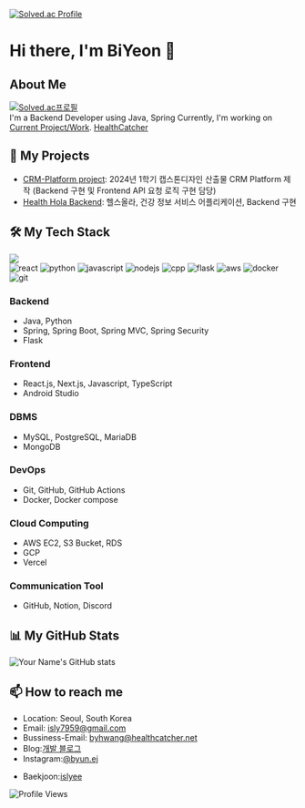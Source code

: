 [![Solved.ac Profile](http://mazassumnida.wtf/api/v2/generate_badge?boj=islyee)](https://solved.ac/profile/islyee/)

# Hi there, I'm BiYeon 👋

## About Me
[![Solved.ac프로필](http://mazassumnida.wtf/api/mini/generate_badge?boj=islyee)](https://solved.ac/profile/islyee)<br>
I'm a Backend Developer using Java, Spring Currently, 
I'm working on [Current Project/Work](https://github.com/HealthCatcher/HealthHola-back).
[HealthCatcher](https://healthcatcher.net)

## 🚀 My Projects
- [CRM-Platform project](https://github.com/ByuN0-0/CRM-Project): 2024년 1학기 캡스톤디자인 산출물 CRM Platform 제작 (Backend 구현 및 Frontend API 요청 로직 구현 담당)
- [Health Hola Backend](https://github.com/HealthCatcher/HealthHola-back): 헬스올라, 건강 정보 서비스 어플리케이션, Backend 구현
  
## 🛠️ My Tech Stack
<a href="https://github.com/anuraghazra/github-readme-stats/"><img src="https://github-readme-stats.vercel.app/api/top-langs/?username=ByuN0-0"></a><br>
<img src="https://img.shields.io/badge/React-61DAFB?style=flat&logo=React&logoColor=white" alt="react" />
<img src="https://img.shields.io/badge/Python-3776AB?style=flat&logo=Python&logoColor=white" alt="python" />
<img src="https://img.shields.io/badge/JavaScript-F7DF1E?style=flat&logo=javascript&logoColor=white" alt="javascript"/>
<img src="https://img.shields.io/badge/NodeJS-339933?style=flat&logo=nodedotjs&logoColor=white" alt="nodejs" />
<img src="https://img.shields.io/badge/cpp-00599C?style=flat&logo=cplusplus&logoColor=white" alt="cpp" />
<img src="https://img.shields.io/badge/Flask-000000?style=flat&logo=flask&logoColor=white" alt="flask" />
<img src="https://img.shields.io/badge/AWS-232F3E?style=flat&logo=amazonaws&logoColor=white" alt="aws" />
<img src="https://img.shields.io/badge/docker-2496ED?style=flat&logo=docker&logoColor=white" alt="docker" />
<img src="https://img.shields.io/badge/git-F05032?style=flat&logo=git&logoColor=white" alt="git" />
### Backend
- Java, Python
- Spring, Spring Boot, Spring MVC, Spring Security
- Flask

### Frontend
- React.js, Next.js, Javascript, TypeScript
- Android Studio

### DBMS
- MySQL, PostgreSQL, MariaDB
- MongoDB

### DevOps
- Git, GitHub, GitHub Actions
- Docker, Docker compose

### Cloud Computing
- AWS EC2, S3 Bucket, RDS
- GCP
- Vercel

### Communication Tool
- GitHub, Notion, Discord

## 📊 My GitHub Stats
![Your Name's GitHub stats](https://github-readme-stats.vercel.app/api?username=byun0-0&show_icons=true&theme=radical)

## 📫 How to reach me
- Location: Seoul, South Korea
- Email: [isly7959@gmail.com](mailto:isly7959@gmail.com)
- Bussiness-Email: [byhwang@healthcatcher.net](mailto:byhwang@healthcatcher.net)
- Blog:[개발 블로그](https://byun0-0.tistory.com/)
- Instagram:<a href="https://www.instagram.com/byun.ej/" target="_blank" rel="noreferrer">@byun.ej</a></p>
- Baekjoon:<a href="https://www.acmicpc.net/user/islyee" target="_blank" rel="noreferrer">islyee</a></p>

![Profile Views](https://komarev.com/ghpvc/?username=byun0-0&color=brightgreen)
